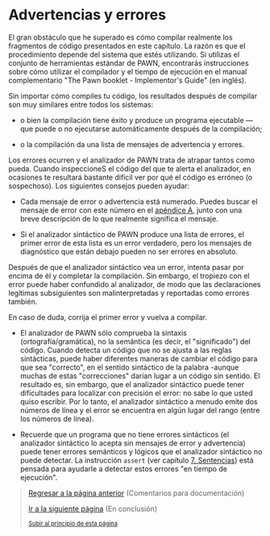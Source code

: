 # Advertencias y errores
El gran obstáculo que he superado es cómo compilar realmente los fragmentos de código presentados en este capítulo. La razón es que el procedimiento depende del sistema que estés utilizando. Si utilizas el conjunto de herramientas estándar de PAWN, encontrarás instrucciones sobre cómo utilizar el compilador y el tiempo de ejecución en el manual complementario "The Pawn booklet - Implementor's Guide" (en inglés).

Sin importar cómo compiles tu código, los resultados después de compilar son muy similares entre todos los sistemas:

- o bien la compilación tiene éxito y produce un programa ejecutable —que puede o no ejecutarse automáticamente después de la compilación;

- o la compilación da una lista de mensajes de advertencia y errores.

Los errores ocurren y el analizador de PAWN trata de atrapar tantos como pueda. Cuando inspeccioneS el código del que te alerta el analizador, en ocasiones te resultará bastante difícil ver por qué el código es erróneo (o sospechoso). Los siguientes consejos pueden ayudar:

- Cada mensaje de error o advertencia está numerado. Puedes buscar el mensaje de error con este número en el [apéndice A](), junto con una breve descripción de lo que realmente significa el mensaje.

- Si el analizador sintáctico de PAWN produce una lista de errores, el primer error de esta lista es un error verdadero, pero los mensajes de diagnóstico que están debajo pueden no ser errores en absoluto. 

Después de que el analizador sintáctico vea un error, intenta pasar por encima de él y completar la compilación. Sin embargo, el tropiezo con el error puede haber confundido al analizador, de modo que las declaraciones legítimas subsiguientes son malinterpretadas y reportadas como errores también. 

En caso de duda, corrija el primer error y vuelva a compilar.

- El analizador de PAWN sólo comprueba la sintaxis (ortografía/gramática), no la semántica (es decir, el "significado") del código. Cuando detecta un código que no se ajusta a las reglas sintácticas, puede haber diferentes maneras de cambiar el código para que sea "correcto", en el sentido sintáctico de la palabra -aunque muchas de estas "correcciones" darían lugar a un código sin sentido. El resultado es, sin embargo, que el analizador sintáctico puede tener dificultades para localizar con precisión el error: no sabe lo que usted quiso escribir. Por lo tanto, el analizador sintáctico a menudo emite dos números de línea y el error se encuentra en algún lugar del rango (entre los números de línea).

- Recuerde que un programa que no tiene errores sintácticos (el analizador sintáctico lo acepta sin mensajes de error y advertencia) puede tener errores semánticos y lógicos que el analizador sintáctico no puede detectar. La instrucción `assert` (ver capítulo [7. Sentencias](../07-Sentencias/00-sentencias.md)) está pensada para ayudarle a detectar estos errores "en tiempo de ejecución".

> [Regresar a la página anterior](12-comentarios-para-documentacion.md) (Comentarios para documentación)
>
> [Ir a la siguiente página](14-en-conclusion.md) (En conclusión)
>
> <sub>[Subir al principio de esta página](#comentarios-para-documentación)</sub>